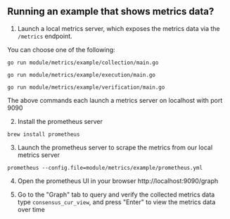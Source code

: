 ## Running an example that shows metrics data?

1. Launch a local metrics server, which exposes the metrics data via the `/metrics` endpoint.

You can choose one of the following:
```
go run module/metrics/example/collection/main.go
```
```
go run module/metrics/example/execution/main.go
```
```
go run module/metrics/example/verification/main.go
```
The above commands each launch a metrics server on localhost with port 9090

2. Install the prometheus server
```
brew install prometheus
```

3. Launch the prometheus server to scrape the metrics from our local metrics server
```
prometheus --config.file=module/metrics/example/prometheus.yml
```

4. Open the prometheus UI in your browser
http://localhost:9090/graph

5. Go to the "Graph" tab to query and verify the collected metrics data
type `consensus_cur_view`, and press "Enter" to view the metrics data over time
